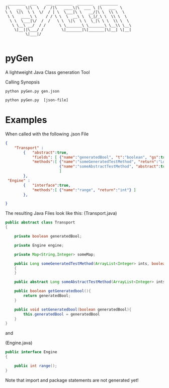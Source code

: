 ``` 
 ________  ___    ___ ________  _______   ________      
|\   __  \|\  \  /  /|\   ____\|\  ___ \ |\   ___  \    
\ \  \|\  \ \  \/  / | \  \___|\ \   __/|\ \  \\ \  \   
 \ \   ____\ \    / / \ \  \  __\ \  \_|/_\ \  \\ \  \  
  \ \  \___|\/  /  /   \ \  \|\  \ \  \_|\ \ \  \\ \  \ 
   \ \__\ __/  / /      \ \_______\ \_______\ \__\\ \__\
    \|__||\___/ /        \|_______|\|_______|\|__| \|__|
         \|___|/                                        
                                                   

```
# pyGen 
A lightweight Java Class generation Tool

Calling Synopsis
```
python pyGen.py gen.json

python pyGen.py  [json-file]

```
# Examples

When called with the following .json File

```json
{
    "Transport" : 
        {   "abstract":true,
            "fields": [ {"name":"generatedBool", "t":"boolean", "gs":true},  {"name":"engine", "t":"Engine"},  {"name":"someMap", "t":"Map<String,Integer>"}   ] ,
            "methods":[ {"name":"someGeneratedTestMethod", "return":"Long", "param":"ArrayList<Integer> ints, boolean isTrue"} ,
                        {"name":"someAbstractTestMethod", "abstract":true, "return":"Long", "param":"ArrayList<Integer> ints, boolean isTrue"} 
                        ] 
        },
 "Engine" : 
        {   "interface":true, 
            "methods":[ {"name":"range", "return":"int"} ]
        },

}
```

The resulting Java Files look like this:
(Transport.java)
```java
public abstract class Transport
{

	private boolean generatedBool;

	private Engine engine;

	private Map<String,Integer> someMap;

	public Long someGeneratedTestMethod(ArrayList<Integer> ints, boolean isTrue)
	{
	}

	public abstract Long someAbstractTestMethod(ArrayList<Integer> ints, boolean isTrue);

	public boolean getGeneratedbool(){
		return generatedBool;
	}

	public void setGeneratedbool(boolean generatedBool){
		this.generatedBool = generatedBool
	}
}
```

and 

(Engine.java)
```java
public interface Engine
{

	public int range();
}
```

Note that import and package statements are not generated yet!



